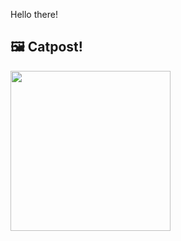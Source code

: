 Hello there!



## 🖼️ Catpost!

<sub>
    <img src="https://cdn2.thecatapi.com/images/cg6.jpg" height="256">
</sub>

